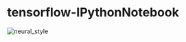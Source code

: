 # tensorflow-IPythonNotebook

![neural_style](https://github.com/wubr2000/tensorflow-IPythonNotebook/tree/master/neural-style)

